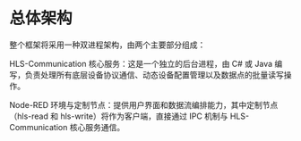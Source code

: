 # 总体架构
整个框架将采用一种双进程架构，由两个主要部分组成：

HLS-Communication 核心服务：这是一个独立的后台进程，由 C# 或 Java 编写，负责处理所有底层设备协议通信、动态设备配置管理以及数据点的批量读写操作。

Node-RED 环境与定制节点：提供用户界面和数据流编排能力，其中定制节点（hls-read 和 hls-write）将作为客户端，直接通过 IPC 机制与 HLS-Communication 核心服务通信。
